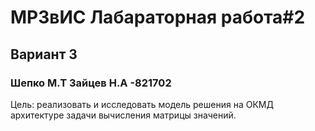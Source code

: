 # МРЗвИС Лабараторная работа#2



## Вариант 3

### Шепко М.Т Зайцев Н.А -821702
Цель: реализовать и исследовать модель решения на ОКМД архитектуре задачи
вычисления матрицы значений.
